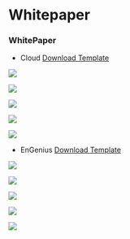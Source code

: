 # Whitepaper

### WhitePaper

* Cloud  [Download Template](https://docs.google.com/document/d/1X-sdVs0z34va3bS28eQoTG0UUMAGu93Q/edit) 

![](../../.gitbook/assets/cloud-whitepaper-01.jpg)

![](../../.gitbook/assets/cloud-whitepaper-02.jpg)

![](../../.gitbook/assets/cloud-whitepaper-03.jpg)

![](../../.gitbook/assets/cloud-whitepaper-04.jpg)

![](../../.gitbook/assets/cloud-whitepaper-05.jpg)

* EnGenius  [Download Template](https://docs.google.com/document/d/1X-sdVs0z34va3bS28eQoTG0UUMAGu93Q/edit) 

![](../../.gitbook/assets/engenius-whitepaper-01.jpg)

![](../../.gitbook/assets/engenius-whitepaper-02.jpg)

![](../../.gitbook/assets/engenius-whitepaper-03%20%281%29.jpg)

![](../../.gitbook/assets/engenius-whitepaper-04.jpg)

![](../../.gitbook/assets/engenius-whitepaper-05%20%281%29.jpg)

